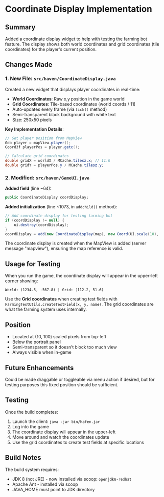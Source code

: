 # Coordinate Display Implementation

## Summary
Added a coordinate display widget to help with testing the farming bot feature. The display shows both world coordinates and grid coordinates (tile coordinates) for the player's current position.

## Changes Made

### 1. New File: `src/haven/CoordinateDisplay.java`
Created a new widget that displays player coordinates in real-time:
- **World Coordinates**: Raw x,y position in the game world
- **Grid Coordinates**: Tile-based coordinates (world coords / 11)
- Auto-updates every frame (via `tick()` method)
- Semi-transparent black background with white text
- Size: 250x50 pixels

**Key Implementation Details**:
```java
// Get player position from MapView
Gob player = mapView.player();
Coord3f playerPos = player.getc();

// Calculate grid coordinates
double gridX = worldX / MCache.tilesz.x; // 11.0
double gridY = playerPos.y / MCache.tilesz.y;
```

### 2. Modified: `src/haven/GameUI.java`
**Added field** (line ~64):
```java
public CoordinateDisplay coordDisplay;
```

**Added initialization** (line ~1073, in `addchild()` method):
```java
// Add coordinate display for testing farming bot
if (coordDisplay != null) {
    ui.destroy(coordDisplay);
}
coordDisplay = add(new CoordinateDisplay(map), new Coord(UI.scale(10), UI.scale(100)));
```

The coordinate display is created when the MapView is added (server message "mapview"), ensuring the map reference is valid.

## Usage for Testing
When you run the game, the coordinate display will appear in the upper-left corner showing:
```
World: (1234.5, -567.8) | Grid: (112.2, 51.6)
```

Use the **Grid coordinates** when creating test fields with `FarmingTestUtils.createTestField(x, y, name)`. The grid coordinates are what the farming system uses internally.

## Position
- Located at (10, 100) scaled pixels from top-left
- Below the portrait panel
- Semi-transparent so it doesn't block too much view
- Always visible when in-game

## Future Enhancements
Could be made draggable or toggleable via menu action if desired, but for testing purposes this fixed position should be sufficient.

## Testing
Once the build completes:
1. Launch the client: `java -jar bin/hafen.jar`
2. Log into the game
3. The coordinate display will appear in the upper-left
4. Move around and watch the coordinates update
5. Use the grid coordinates to create test fields at specific locations

## Build Notes
The build system requires:
- JDK 8 (not JRE) - now installed via scoop: `openjdk8-redhat`
- Apache Ant - installed via scoop
- JAVA_HOME must point to JDK directory
